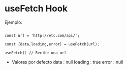 # useFetch Hook

Ejemplo:

```

const url = 'http://etc.com/api/';

const {data,loading,error} = useFetch(url);

useFetch() // Recibe una url

```

* Valores por defecto 
data : null
loading : true
error : null
